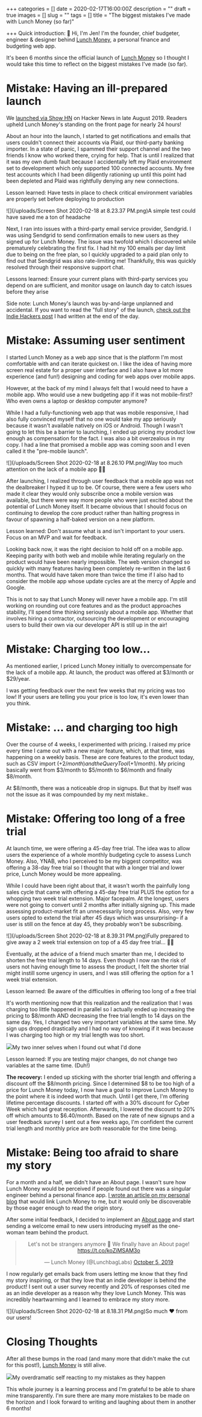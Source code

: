 +++
categories = []
date = 2020-02-17T16:00:00Z
description = ""
draft = true
images = []
slug = ""
tags = []
title = "The biggest mistakes I've made with Lunch Money (so far)"

+++
Quick introduction: 👋 Hi, I'm Jen! I'm the founder, chief budgeter, engineer & designer behind [Lunch Money](https://lunchmoney.app), a personal finance and budgeting web app.

It's been 6 months since the official launch of [Lunch Money](https://lunchmoney.app) so I thought I would take this time to reflect on the biggest mistakes I've made (so far).

# Mistake: Having an ill-prepared launch

We [launched via Show HN](https://news.ycombinator.com/item?id=20811287) on Hacker News in late August 2019. Readers upheld Lunch Money's standing on the front page for nearly 24 hours!

About an hour into the launch, I started to get notifications and emails that users couldn't connect their accounts via Plaid, our third-party banking importer. In a state of panic, I spammed their support channel and the two friends I know who worked there, crying for help. That is until I realized that it was my own dumb fault because I accidentally left my Plaid environment set to development which only supported 100 connected accounts. My free test accounts which I had been diligently rationing up until this point had been depleted and Plaid was rightfully denying any new connections.

<p class="tip">Lesson learned: Have tests in place to check critical environment variables are properly set before deploying to production</p>

![](/uploads/Screen Shot 2020-02-18 at 8.23.37 PM.png)<span class="caption">A simple test could have saved me a ton of headache</span>

Next, I ran into issues with a third-party email service provider, Sendgrid. I was using Sendgrid to send confirmation emails to new users as they signed up for Lunch Money. The issue was twofold which I discovered while prematurely celebrating the first fix. I had hit my 100 emails per day limit due to being on the free plan, so I quickly upgraded to a paid plan only to find out that Sendgrid was also rate-limiting me! Thankfully, this was quickly resolved through their responsive support chat.

<p class="tip">Lessons learned: Ensure your current plans with third-party services you depend on are sufficient, and monitor usage on launch day to catch issues before they arise</p>

Side note: Lunch Money's launch was by-and-large unplanned and accidental. If you want to read the "full story" of the launch, [check out the Indie Hackers post](https://www.indiehackers.com/product/lunch-money/got-on-front-page-of-hacker-news-today--LnVqxbaYPHu7vsPBx39) I had written at the end of the day.

# Mistake: Assuming user sentiment 

I started Lunch Money as a web app since that is the platform I'm most comfortable with and can iterate quickest on. I like the idea of having more screen real estate for a proper user interface and I also have a lot more experience (and fun!) designing and coding for web apps over mobile apps.

However, at the back of my mind I always felt that I would need to have a mobile app. Who would use a new budgeting app if it was not mobile-first? Who even owns a laptop or desktop computer anymore?

While I had a fully-functioning web app that was mobile responsive, I had also fully convinced myself that no one would take my app seriously because it wasn't available natively on iOS or Android. Though I wasn't going to let this be a barrier to launching, I ended up pricing my product low enough as compensation for the fact. I was also a bit overzealous in my copy. I had a line that promised a mobile app was coming soon and I even called it the "pre-mobile launch".

![](/uploads/Screen Shot 2020-02-18 at 8.26.10 PM.png)<span class="caption">Way too much attention on the lack of a mobile app 🤦‍♀️</span>

After launching, I realized through user feedback that a mobile app was not the dealbreaker I hyped it up to be. Of course, there were a few users who made it clear they would only subscribe once a mobile version was available, but there were way more people who were just excited about the potential of Lunch Money itself. It became obvious that I should focus on continuing to develop the core product rather than halting progress in favour of spawning a half-baked version on a new platform.

<p class="tip">Lesson learned: Don't assume what is and isn't important to your users. Focus on an MVP and wait for feedback.</p>

Looking back now, it was the right decision to hold off on a mobile app. Keeping parity with both web and mobile while iterating regularly on the product would have been nearly impossible. The web version changed so quickly with many features having been completely re-written in the last 6 months. That would have taken more than twice the time if I also had to consider the mobile app whose update cycles are at the mercy of Apple and Google.

This is not to say that Lunch Money will never have a mobile app. I'm still working on rounding out core features and as the product approaches stability, I'll spend time thinking seriously about a mobile app. Whether that involves hiring a contractor, outsourcing the development or encouraging users to build their own via our developer API is still up in the air!

# Mistake: Charging too low...

As mentioned earlier, I priced Lunch Money initially to overcompensate for the lack of a mobile app. At launch, the product was offered at $3/month or $29/year.

I was getting feedback over the next few weeks that my pricing was too low! If your users are telling you your price is too low, it's even lower than you think.

# Mistake: ... and charging too high

Over the course of 4 weeks, I experimented with pricing. I raised my price every time I came out with a new major feature, which, at that time, was happening on a weekly basis. These are core features to the product today, such as CSV import (+$2/month) and the Query Tool (+$1/month). My pricing basically went from $3/month to $5/month to $6/month and finally $8/month.

At $8/month, there was a noticeable drop in signups. But that by itself was not the issue as it was compounded by my next mistake..

# Mistake: Offering too long of a free trial

At launch time, we were offering a 45-day free trial. The idea was to allow users the experience of a whole monthly budgeting cycle to assess Lunch Money. Also, YNAB, who I perceived to be my biggest competitor, was offering a 38-day free trial so I thought that with a longer trial and lower price, Lunch Money would be more appealing.

While I could have been right about that, it wasn't worth the painfully long sales cycle that came with offering a 45-day free trial PLUS the option for a whopping two week trial extension. Major facepalm. At the longest, users were not going to convert until 2 months after initially signing up. This made assessing product-market fit an unnecessarily long process. Also, very few users opted to extend the trial after 45 days which was unsurprising– if a user is still on the fence at day 45, they probably won't be subscribing. 

![](/uploads/Screen Shot 2020-02-18 at 8.39.31 PM.png)<span class="caption">Fully prepared to give away a 2 week trial extension on top of a 45 day free trial... 🤦‍♀️</span>

Eventually, at the advice of a friend much smarter than me, I decided to shorten the free trial length to 14 days. Even though I now ran the risk of users not having enough time to assess the product, I felt the shorter trial might instill some urgency in users, and I was still offering the option for a 1 week trial extension.

<p class="tip">Lesson learned: Be aware of the difficulties in offering too long of a free trial</p>

It's worth mentioning now that this realization and the realization that I was charging too little happened in parallel so I actually ended up increasing the pricing to $8/month AND decreasing the free trial length to 14 days on the same day. Yes, I changed two very important variables at the same time. My sign ups dropped drastically and I had no way of knowing if it was because I was charging too high or my trial length was too short.

<img src="https://media.giphy.com/media/fQMmw06EWWRP9fvhWv/giphy.gif"/><span class="caption">My two inner selves when I found out what I'd done</span>

<p class="tip">Lesson learned: If you are testing major changes, do not change two variables at the same time. (Duh!)</p>

**The recovery:** I ended up sticking with the shorter trial length and offering a discount off the $8/month pricing. Since I determined $8 to be too high of a price for Lunch Money today, I now have a goal to improve Lunch Money to the point where it is indeed worth that much. Until I get there, I'm offering lifetime percentage discounts. I started off with a 30% discount for Cyber Week which had great reception. Afterwards, I lowered the discount to 20% off which amounts to $6.40/month. Based on the rate of new signups and a user feedback survey I sent out a few weeks ago, I'm confident the current trial length and monthly price are both reasonable for the time being.

# Mistake: Being too afraid to share my story

For a month and a half, we didn't have an About page. I wasn't sure how Lunch Money would be perceived if people found out there was a singular engineer behind a personal finance app. [I wrote an article on my personal blog](https://lunchbag.ca/lunch-money) that would link Lunch Money to me, but it would only be discoverable by those eager enough to read the origin story.

After some initial feedback, I decided to implement an [About page](https://lunchmoney.app/about) and start sending a welcome email to new users introducing myself as the one-woman team behind the product.

<center><blockquote class="twitter-tweet"><p lang="en" dir="ltr">Let's not be strangers anymore 👋 We finally have an About page! <a href="https://t.co/koZiMSAM3o">https://t.co/koZiMSAM3o</a></p>— Lunch Money (@LunchbagLabs) <a href="https://twitter.com/LunchbagLabs/status/1180518703487733766?ref_src=twsrc%5Etfw">October 5, 2019</a></blockquote></center> <script async src="https://platform.twitter.com/widgets.js" charset="utf-8"></script>

I now regularly get emails back from users letting me know that they find my story inspiring, or that they love that an indie developer is behind the product! I sent out a user survey recently and 20% of responses cited me as an indie developer as a reason why they love Lunch Money. This was incredibly heartwarming and I learned to embrace my story more.

![](/uploads/Screen Shot 2020-02-18 at 8.18.31 PM.png)<span class="caption">So much ❤️ from our users!</span>

# Closing Thoughts

After all these bumps in the road (and many more that didn't make the cut for this post!), [Lunch Money](https://lunchmoney.app) is still alive. 

<img src="https://media.giphy.com/media/9jObH9PkVPTyM/giphy-downsized.gif"/><span class="caption">My overdramatic self reacting to my mistakes as they happen</span>

This whole journey is a learning process and I'm grateful to be able to share mine transparently. I'm sure there are many more mistakes to be made on the horizon and I look forward to writing and laughing about them in another 6 months!